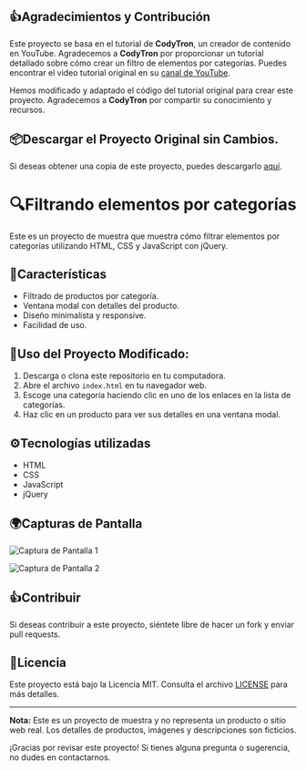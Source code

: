 ## 👍Agradecimientos y Contribución

Este proyecto se basa en el tutorial de **CodyTron**, un creador de contenido en YouTube. Agradecemos a **CodyTron** por proporcionar un tutorial detallado sobre cómo crear un filtro de elementos por categorías. Puedes encontrar el video tutorial original en su [canal de YouTube](https://www.youtube.com/watch?v=UH7Xtn4J5ZM).

Hemos modificado y adaptado el código del tutorial original para crear este proyecto. Agradecemos a **CodyTron** por compartir su conocimiento y recursos.

## 📦Descargar el Proyecto Original sin Cambios.

Si deseas obtener una copia de este proyecto, puedes descargarlo [aquí](https://www.mediafire.com/file/cc98g19amm721s6/Filtrando_elemetos.rar).

# 🔍Filtrando elementos por categorías

Este es un proyecto de muestra que muestra cómo filtrar elementos por categorías utilizando HTML, CSS y JavaScript con jQuery.

## 🚧Características

- Filtrado de productos por categoría.
- Ventana modal con detalles del producto.
- Diseño minimalista y responsive.
- Facilidad de uso.

## 🦾Uso del Proyecto Modificado:

1. Descarga o clona este repositorio en tu computadora.
2. Abre el archivo `index.html` en tu navegador web.
3. Escoge una categoría haciendo clic en uno de los enlaces en la lista de categorías.
4. Haz clic en un producto para ver sus detalles en una ventana modal.

## ⚙️Tecnologías utilizadas

- HTML
- CSS
- JavaScript
- jQuery

## 🌍Capturas de Pantalla

![Captura de Pantalla 1](screenshots/screenshot1.png)

![Captura de Pantalla 2](screenshots/screenshot2.png)

## 👍Contribuir

Si deseas contribuir a este proyecto, siéntete libre de hacer un fork y enviar pull requests.

## 👅Licencia

Este proyecto está bajo la Licencia MIT. Consulta el archivo [LICENSE](LICENSE) para más detalles.

---

**Nota:** Este es un proyecto de muestra y no representa un producto o sitio web real. Los detalles de productos, imágenes y descripciones son ficticios.

¡Gracias por revisar este proyecto! Si tienes alguna pregunta o sugerencia, no dudes en contactarnos.
